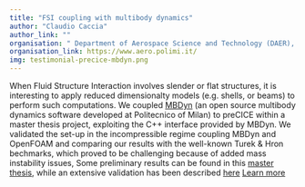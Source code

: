 ```yaml
---
title: "FSI coupling with multibody dynamics"
author: "Claudio Caccia"
author_link: ""
organisation: " Department of Aerospace Science and Technology (DAER), Politecnico of Milan, Italy"
organisation_link: https://www.aero.polimi.it/
img: testimonial-precice-mbdyn.png
---
```

When Fluid Structure Interaction involves slender or flat structures, it is interesting to apply reduced dimensionalty models (e.g. shells, or beams) to perform such computations. We coupled [MBDyn](www.mbdyn.org) (an open source multibody dynamics software developed at Politecnico of Milan) to preCICE within a master thesis project, exploiting the C++ interface provided by MBDyn. We validated the set-up in the incompressible regime coupling MBDyn and OpenFOAM and comparing our results with the well-known Turek & Hron bechmarks, which proved to be challenging because of added mass instability issues, Some preliminary results can be found in this [master thesis](http://hdl.handle.net/10589/175517), while an extensive validation has been described [here](https://www.researchgate.net/publication/352642167_COUPLING_MULTI-BODY_AND_FLUID_DYNAMICS_ANALYSIS_WITH_PRECICE_AND_MBDYN)
[Learn more](https://public.gitlab.polimi.it/DAER/mbdyn/-/wikis/preCICE-MBDyn-adapter)

